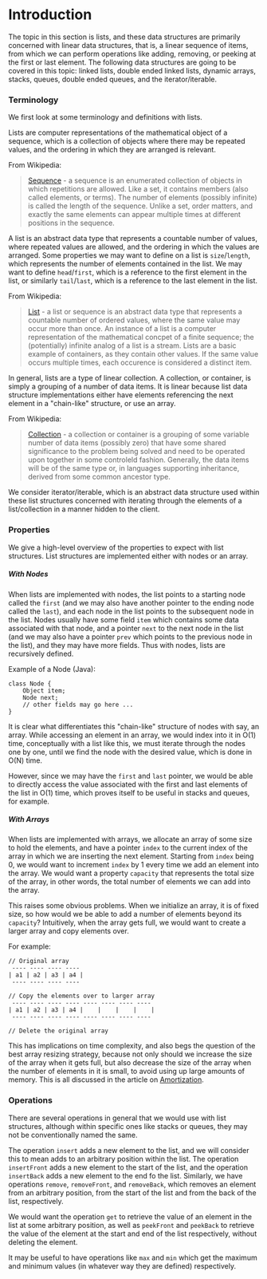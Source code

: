 # Introduction

The topic in this section is lists, and these data structures are primarily
concerned with linear data structures, that is, a linear sequence of items,
from which we can perform operations like adding, removing, or peeking at the 
first or last element. The following data structures are going to be covered 
in this topic: linked lists, double ended linked lists, dynamic arrays, stacks, 
queues, double ended queues, and the iterator/iterable.

### Terminology

We first look at some terminology and definitions with lists.

Lists are computer representations of the mathematical object of a 
sequence, which is a collection of objects where there may be repeated
values, and the ordering in which they are arranged is relevant.

From Wikipedia:

> [Sequence](https://en.wikipedia.org/wiki/Sequence) - a sequence is an 
enumerated collection of objects in which repetitions are allowed. Like a
set, it contains members (also called elements, or terms). The number of 
elements (possibly infinite) is called the length of the sequence. Unlike a 
set, order matters, and exactly the same elements can appear multiple times at 
different positions in the sequence.

A list is an abstract data type that represents a countable number of values,
where repeated values are allowed, and the ordering in which the values are 
arranged. Some properties we may want to define on a list is `size`/`length`, 
which represents the number of elements contained in the list. We may want to 
define `head`/`first`, which is a reference to the first element in the list, or
similarly `tail`/`last`, which is a reference to the last element in the list.

From Wikipedia:

> [List](https://en.wikipedia.org/wiki/List_%28abstract_data_type%29) - a list or 
sequence is an abstract data type that represents a countable number of ordered
values, where the same value may occur more than once. An instance of a list is
a computer representation of the mathematical concpet of a finite sequence; the
(potentially) infinite analog of a list is a stream. Lists are a basic example 
of containers, as they contain other values. If the same value occurs multiple 
times, each occurence is considered a distinct item.

In general, lists are a type of linear collection. A collection, or container, 
is simply a grouping of a number of data items. It is linear because list
data structure implementations either have elements referencing the next 
element in a "chain-like" structure, or use an array.

From Wikipedia:

> [Collection](https://en.wikipedia.org/wiki/Collection_%28abstract_data_type%29) -
a collection or container is a grouping of some variable number of data items
(possibly zero) that have some shared significance to the problem being solved
and need to be operated upon together in some controleld fashion. Generally, 
the data items will be of the same type or, in languages supporting inheritance,
derived from some common ancestor type.

We consider iterator/iterable, which is an abstract data structure used within 
these list structures concerned with iterating through the elements of a 
list/collection in a manner hidden to the client.

### Properties

We give a high-level overview of the properties to expect with list structures.
List structures are implemented either with nodes or an array. 

##### With Nodes

When lists are implemented with nodes, the list points to a starting node called 
the `first` (and we may also have another pointer to the ending node called the 
`last`), and each node in the list points to the subsequent node in the list. 
Nodes usually have some field `item` which contains some data associated with 
that node, and a pointer `next` to the next node in the list (and we may also 
have a pointer `prev` which points to the previous node in the list), and they 
may have more fields. Thus with nodes, lists are recursively defined. 

Example of a Node (Java):

```
class Node {
    Object item;
    Node next;
    // other fields may go here ...
}
```

It is clear what differentiates this "chain-like" structure of nodes with say, 
an array. While accessing an element in an array, we would index into it in 
O(1) time, conceptually with a list like this, we must iterate through the 
nodes one by one, until we find the node with the desired value, which is done
in O(N) time.

However, since we may have the `first` and `last` pointer, we would be able to 
directly access the value associated with the first and last elements of the 
list in O(1) time, which proves itself to be useful in stacks and queues, 
for example.

##### With Arrays

When lists are implemented with arrays, we allocate an array of some size to 
hold the elements, and have a pointer `index` to the current index of the
array in which we are inserting the next element. Starting from `index` being
0, we would want to increment `index` by 1 every time we add an element into 
the array. We would want a property `capacity` that represents the total size
of the array, in other words, the total number of elements we can add into
the array.

This raises some obvious problems. When we initialize an array, it is of
fixed size, so how would we be able to add a number of elements beyond its
`capacity`? Intuitively, when the array gets full, we would want to create a
larger array and copy elements over.

For example:

```
// Original array
 ---- ---- ---- ----
| a1 | a2 | a3 | a4 |
 ---- ---- ---- ----

// Copy the elements over to larger array
 ---- ---- ---- ---- ---- ---- ---- ----
| a1 | a2 | a3 | a4 |    |    |    |    |
 ---- ---- ---- ---- ---- ---- ---- ----

// Delete the original array
```

This has implications on time complexity, and also begs the question of the 
best array resizing strategy, because not only should we increase the size of 
the array when it gets full, but also decrease the size of the array when the 
number of elements in it is small, to avoid using up large amounts of memory.
This is all discussed in the article on [Amortization](/categories/data-structures/lists/amortization).

### Operations

There are several operations in general that we would use with list structures,
although within specific ones like stacks or queues, they may not be 
conventionally named the same.

The operation `insert` adds a new element to the list, and we will consider this 
to mean adds to an arbitrary position within the list. The operation 
`insertFront` adds a new element to the start of the list, and the operation 
`insertBack` adds a new element to the end fo the list. Similarly, we have 
operations `remove`, `removeFront`, and `removeBack`, which removes an element 
from an arbitrary position, from the start of the list and from the back of the 
list, respectively.

We would want the operation `get` to retrieve the value of an element in the 
list at some arbitrary position, as well as `peekFront` and `peekBack` to 
retrieve the value of the element at the start and end of the list respectively, 
without deleting the element.

It may be useful to have operations like `max` and `min` which get the maximum
and minimum values (in whatever way they are defined) respectively.
